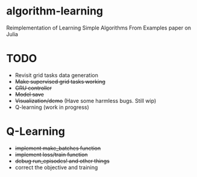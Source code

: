 # algorithm-learning
Reimplementation of Learning Simple Algorithms From Examples paper on Julia

# TODO
- Revisit grid tasks data generation
- ~~Make supervised grid tasks working~~
- ~~GRU controller~~
- ~~Model save~~
- ~~Visualization/demo~~ (Have some harmless bugs. Still wip)
- Q-learning (work in progress)

# Q-Learning
- ~~implement make_batches function~~
- ~~implement loss/train function~~
- ~~debug run_episodes! and other things~~
- correct the objective and training
